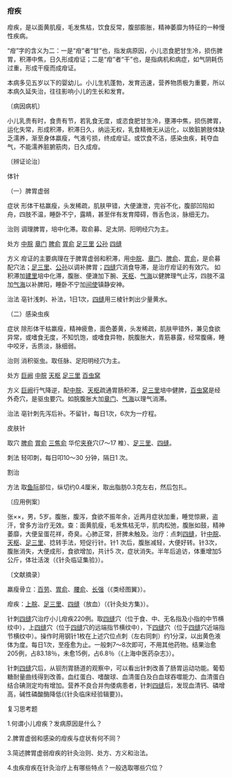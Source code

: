 ### 疳疾

疳疾，是以面黄肌瘦，毛发焦枯，饮食反常，腹部膨胀，精神萎靡为特征的一种慢性疾病。

“疳”字的含义为二：一是“疳”者“甘”也，指发病原因，小儿恣食肥甘生冷，损伤脾胃，积滞中焦，日久形成疳证；二是“疳”者“干”也，是指病机和病症，如气阴耗伤过重，形成干瘦而成疳证。

本病多见五岁以下的婴幼儿。小儿生机蓬勃，发育迅速，营养物质极为重要，所以本病久延失治，往往影响小儿的生长和发育。

〔病因病机〕

小儿乳贵有时，食贵有节，若乳食无度，或恣食肥甘生冷，壅滞中焦，损伤脾胃，运化失常，形成积滞，积滞日久，纳运无权，乳食精微无从运化，以致脏腑肢体缺乏濡养，渐至身体嬴瘦，气液亏损，终成疳证。或饮食不洁，感染虫疾，耗夺血气，不能濡养脏腑筋肉，日久成疳。

〔辨证论治〕

体针

（一）脾胃虚弱

症状  形体干枯羸瘦，头发稀疏，肌肤甲错，大便溏泄，完谷不化，腹部凹陷如舟，四肢不温，睡卧不宁，露睛，甚至伴有发育障碍，唇舌色淡，脉细无力。

治则  调理脾胃，培中化滞。取俞募、足太阴、阳明经穴为主。

处方  [中脘](https://www.gmzyjc.com/read/zjs/zjs3.2.1-0.1.1.3.11.md)  [章门](https://www.gmzyjc.com/read/zjs/zjs3.1.9-12-0.0.4.3.13.md)  [脾俞](https://www.gmzyjc.com/read/zjs/zjs3.1.7-8-0.0.1.3.20.md)  [胃俞](https://www.gmzyjc.com/read/zjs/zjs3.1.7-8-0.0.1.3.21.md)  [足三里](https://www.gmzyjc.com/read/zjs/zjs3.1.1-3-0.1.3.3.36.md)  [公孙](https://www.gmzyjc.com/read/zjs/zjs3.1.4-6-0.0.1.3.4.md)  [四缝](https://www.gmzyjc.com/read/zjs/zjs3.4-0.1.4.2.0.md)

方义  疳证的主要病理在于脾胃虚弱和积滞，用[中脘](https://www.gmzyjc.com/read/zjs/zjs3.2.1-0.1.1.3.11.md)、[章门](https://www.gmzyjc.com/read/zjs/zjs3.1.9-12-0.0.4.3.13.md)、[脾俞](https://www.gmzyjc.com/read/zjs/zjs3.1.7-8-0.0.1.3.20.md)、[胃俞](https://www.gmzyjc.com/read/zjs/zjs3.1.7-8-0.0.1.3.21.md)，是俞募配穴法；[足三里](https://www.gmzyjc.com/read/zjs/zjs3.1.1-3-0.1.3.3.36.md)、[公孙](https://www.gmzyjc.com/read/zjs/zjs3.1.4-6-0.0.1.3.4.md)以调补脾胃；[四缝](https://www.gmzyjc.com/read/zjs/zjs3.4-0.1.4.2.0.md)穴消食导滞，是治疗疳证的有效穴。 如积滞加[建里](https://www.gmzyjc.com/read/zjs/zjs3.2.1-0.1.1.3.10.md)培中化滞，腹胀、便溏加下腕、[天枢](https://www.gmzyjc.com/read/zjs/zjs3.1.1-3-0.1.3.3.25.md)、[气海](https://www.gmzyjc.com/read/zjs/zjs3.2.1-0.1.1.3.6.md)以健脾理气止泻，四肢不温加[气海](https://www.gmzyjc.com/read/zjs/zjs3.2.1-0.1.1.3.6.md)以补脾阳，睡卧不宁加[间使](https://www.gmzyjc.com/read/zjs/zjs3.1.9-12-0.0.1.3.5.md)镇静安神。

治法  亳针浅刺、补法，1日1次，[四缝](https://www.gmzyjc.com/read/zjs/zjs3.4-0.1.4.2.0.md)用三棱针刺出少量黄水。

（二）感染虫疾

症状  除形体干枯羸瘦，精神疲惫，面色萎黄，头发稀疏，肌肤甲错外，兼见食欲异常，或嗜食无度，不知饥饱，或嗜食异物，脘腹胀大，青筋暴露，经常腹痛，睡中咬牙，舌质淡，脉细弱。

治则  消积驱虫。取任脉、足阳明经穴为主。

处方  [巨阙](https://www.gmzyjc.com/read/zjs/zjs3.2.1-0.1.1.3.13.md)  [中脘](https://www.gmzyjc.com/read/zjs/zjs3.2.1-0.1.1.3.11.md)  [天枢](https://www.gmzyjc.com/read/zjs/zjs3.1.1-3-0.1.3.3.25.md)  [足三里](https://www.gmzyjc.com/read/zjs/zjs3.1.1-3-0.1.3.3.36.md)  [百虫窝](https://www.gmzyjc.com/read/zjs/zjs3.4-0.1.4.7.0.md)

方义  [巨阙](https://www.gmzyjc.com/read/zjs/zjs3.2.1-0.1.1.3.13.md)行气降逆，配[中脘](https://www.gmzyjc.com/read/zjs/zjs3.2.1-0.1.1.3.11.md)、[天枢](https://www.gmzyjc.com/read/zjs/zjs3.1.1-3-0.1.3.3.25.md)疏通胃肠积滞，[足三里](https://www.gmzyjc.com/read/zjs/zjs3.1.1-3-0.1.3.3.36.md)培中健脾，[百虫窝](https://www.gmzyjc.com/read/zjs/zjs3.4-0.1.4.7.0.md)是经外奇穴，是驱虫要穴。如脘腹胀大加[章门](https://www.gmzyjc.com/read/zjs/zjs3.1.9-12-0.0.4.3.13.md)、[气海](https://www.gmzyjc.com/read/zjs/zjs3.2.1-0.1.1.3.6.md)以理气消滞。

治法  亳针刺先泻后补。不留针，每日1次，6次为一疗程。

皮肤针

取穴  [脾俞](https://www.gmzyjc.com/read/zjs/zjs3.1.7-8-0.0.1.3.20.md)  [胃俞](https://www.gmzyjc.com/read/zjs/zjs3.1.7-8-0.0.1.3.21.md)  [三焦俞](https://www.gmzyjc.com/read/zjs/zjs3.1.7-8-0.0.1.3.22.md)  华佗[夹脊](https://www.gmzyjc.com/read/zjs/zjs3.4-0.1.2.4.0.md)穴(7～17 椎）、[足三里](https://www.gmzyjc.com/read/zjs/zjs3.1.1-3-0.1.3.3.36.md)、[四缝](https://www.gmzyjc.com/read/zjs/zjs3.4-0.1.4.2.0.md)。

刺法  轻叩刺，每日叩10～30 分钟，隔日1 次。

割治

方法  取[鱼际](https://www.gmzyjc.com/read/zjs/zjs3.1.1-3-0.1.1.3.10.md)部位，纵切约0.4厘米，取出脂肪0.3克左右，然后包扎。

〔应用例案〕

张××，男，5岁。腹胀，腹泻，食欲不振年余，近两月症状加重，睡觉惊厥，盗汗，曾多方治疗无效。查：面黄肌瘦，毛发焦枯无华，肌肉松弛，腹胀如鼓，精神萎靡，大便呈蛋花祥，奇臭。心肺正常，肝脾未触及。治疗：点刺[四缝](https://www.gmzyjc.com/read/zjs/zjs3.4-0.1.4.2.0.md)，针[中脘](https://www.gmzyjc.com/read/zjs/zjs3.2.1-0.1.1.3.11.md)、[天枢](https://www.gmzyjc.com/read/zjs/zjs3.1.1-3-0.1.3.3.25.md)、[足三里](https://www.gmzyjc.com/read/zjs/zjs3.1.1-3-0.1.3.3.36.md)、捻转手法，短促行针。针1 次后，腹胀减轻，大便好转。针3次，腹胀消失，大便成形，食欲增加，共计5 次，症状消失。半年后追访，体重增加5 公斤，体壮活泼（《针灸临证集验》）。

〔文献摘录〕

羸瘦骨立：[百劳](https://www.gmzyjc.com/read/zjs/zjs3.4-0.1.2.1.0.md)、[胃俞](https://www.gmzyjc.com/read/zjs/zjs3.1.7-8-0.0.1.3.21.md)、[腰俞](https://www.gmzyjc.com/read/zjs/zjs3.2.2-0.0.1.3.2.md)、[长强](https://www.gmzyjc.com/read/zjs/zjs3.2.2-0.0.1.3.1.md)（《类经图翼》）。

疳疾：[上脘](https://www.gmzyjc.com/read/zjs/zjs3.2.1-0.1.1.3.12.md)、[足三里](https://www.gmzyjc.com/read/zjs/zjs3.1.1-3-0.1.3.3.36.md)、[四缝](https://www.gmzyjc.com/read/zjs/zjs3.4-0.1.4.2.0.md)（放血）（《针灸处方集》）。

针刺[四缝](https://www.gmzyjc.com/read/zjs/zjs3.4-0.1.4.2.0.md)穴治疗小儿疳疾220例。取[四缝](https://www.gmzyjc.com/read/zjs/zjs3.4-0.1.4.2.0.md)穴（位于食、中、无名指及小指的中节横纹中），上[四缝](https://www.gmzyjc.com/read/zjs/zjs3.4-0.1.4.2.0.md)穴（位于[四缝](https://www.gmzyjc.com/read/zjs/zjs3.4-0.1.4.2.0.md)穴的远端指节横纹中），下[四缝](https://www.gmzyjc.com/read/zjs/zjs3.4-0.1.4.2.0.md)穴（位于[四缝](https://www.gmzyjc.com/read/zjs/zjs3.4-0.1.4.2.0.md)穴近端指节横纹中）。操作时用钢针1枚在上述穴位点刺（左右同刺）约1分深，以出黄色液体为度。每日1次，至痊愈为止。一般刺7～8次即可，不用其他药物。结果治愈205例，占83.18％，未愈15例，占6.8％（《上海中医药杂志》）。

针刺[四缝](https://www.gmzyjc.com/read/zjs/zjs3.4-0.1.4.2.0.md)穴后，从钡剂胃肠道的观察中，可以看出针刺改善了肠胃运动功能。葡萄糖耐量曲线得到改善。血红蛋白、嗜酸球、血清蛋白及白血球吞噬能力、血清蛋白结合碘测定均有增加。营养不良合并佝偻病患者，针刺[四缝](https://www.gmzyjc.com/read/zjs/zjs3.4-0.1.4.2.0.md)后，发现血清钙、磷增高，碱性磷酸酶降低(《针灸临床经验辑要》)。

复习思考题

1.何谓小儿疳疾？发病原因是什么？

2.脾胃虚弱和感染的疳疾与症状有何不同？

3.简述脾胃虚弱疳疾的针灸治则、处方、方义和治法。

4.虫疾疳疾在针灸治疗上有哪些特点？一般选取哪些穴位？
